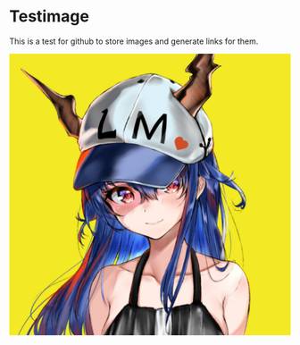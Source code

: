 # Testimage

This is a test for github to store images and generate links for them.

![](https://raw.githubusercontent.com/Miracller/Testimage/main/LM.jpg)